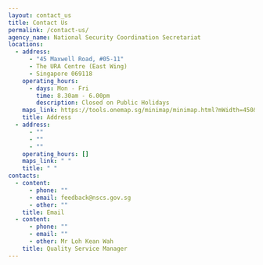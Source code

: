 ```yaml
---
layout: contact_us
title: Contact Us
permalink: /contact-us/
agency_name: National Security Coordination Secretariat
locations:
  - address:
      - "45 Maxwell Road, #05-11"
      - The URA Centre (East Wing)
      - Singapore 069118
    operating_hours:
      - days: Mon - Fri
        time: 8.30am - 6.00pm
        description: Closed on Public Holidays
    maps_link: https://tools.onemap.sg/minimap/minimap.html?mWidth=450&mHeight=450&latLng=1.28011512900538,103.845666409192&zoomLevl=17
    title: Address
  - address:
      - ""
      - ""
      - ""
    operating_hours: []
    maps_link: " "
    title: " "
contacts:
  - content:
      - phone: ""
      - email: feedback@nscs.gov.sg
      - other: ""
    title: Email
  - content:
      - phone: ""
      - email: ""
      - other: Mr Loh Kean Wah
    title: Quality Service Manager
---
```

